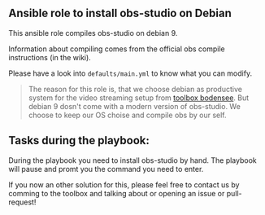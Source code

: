  Ansible role to install obs-studio on Debian
-----------------------------------------------

This ansible role compiles obs-studio on debian 9.

Information about compiling comes from the official obs compile instructions (in the wiki).

Please have a look into ``defaults/main.yml`` to know what you can modify.

> The reason for this role is, that we choose debian as productive system for the video streaming setup from [toolbox bodensee](https://toolbox-bodensee.de). But debian 9 dosn't come with a modern version of obs-studio. We choose to keep our OS choise and compile obs by our self.

 Tasks during the playbook:
-------------------
During the playbook you need to install obs-studio by hand. 
The playbook will pause and promt you the command you need to enter.

If you now an other solution for this, please feel free to contact us by comming to the toolbox and talking about or opening an issue or pull-request!
 

